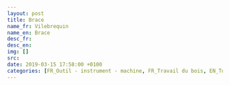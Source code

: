 ```yaml
---
layout: post
title: Brace
name_fr: Vilebrequin
name_en: Brace
desc_fr: 
desc_en: 
img: []
src: 
date: 2019-03-15 17:58:00 +0100
categories: [FR_Outil - instrument - machine, FR_Travail du bois, EN_Tool - instrument - machine, EN_Woodworking]
---
```

